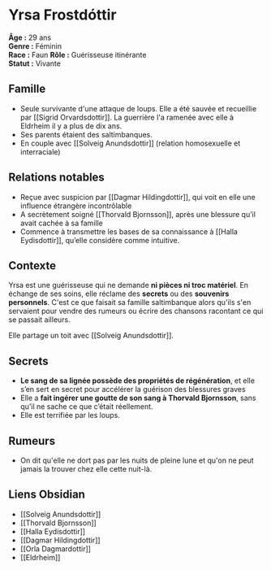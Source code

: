 # Yrsa Frostdóttir

**Âge :** 29 ans  
**Genre :** Féminin  
**Race :** Faun 
**Rôle :** Guérisseuse itinérante  
**Statut :** Vivante

## Famille
- Seule survivante d'une attaque de loups. Elle a été sauvée et recueillie par [[Sigrid Orvardsdottir]]. La guerrière l'a ramenée avec elle à Eldrheim il y a plus de dix ans.
- Ses parents étaient des saltimbanques. 
- En couple avec [[Solveig Anundsdottir]] (relation homosexuelle et interraciale)

## Relations notables
- Reçue avec suspicion par [[Dagmar Hildingdottir]], qui voit en elle une influence étrangère incontrôlable  
- A secrètement soigné [[Thorvald Bjornsson]], après une blessure qu’il avait cachée à sa famille  
- Commence à transmettre les bases de sa connaissance à [[Halla Eydisdottir]], qu’elle considère comme intuitive.

## Contexte
Yrsa est une guérisseuse qui ne demande **ni pièces ni troc matériel**. En échange de ses soins, elle réclame des **secrets** ou des **souvenirs personnels**. C'est ce que faisait sa famille saltimbanque alors qu'ils s'en servaient pour vendre des rumeurs ou écrire des chansons racontant ce qui se passait ailleurs.

Elle partage un toit avec [[Solveig Anundsdottir]].

## Secrets
- **Le sang de sa lignée possède des propriétés de régénération**, et elle s’en sert en secret pour accélérer la guérison des blessures graves  
- Elle a **fait ingérer une goutte de son sang à Thorvald Bjornsson**, sans qu’il ne sache ce que c’était réellement. 
- Elle est terrifiée par les loups.
## Rumeurs 
- On dit qu'elle ne dort pas par les nuits de pleine lune et qu'on ne peut jamais la trouver chez elle cette nuit-là.

## Liens Obsidian
- [[Solveig Anundsdottir]]  
- [[Thorvald Bjornsson]]  
- [[Halla Eydisdottir]]  
- [[Dagmar Hildingdottir]]  
- [[Orla Dagmardottir]]  
- [[Eldrheim]]

